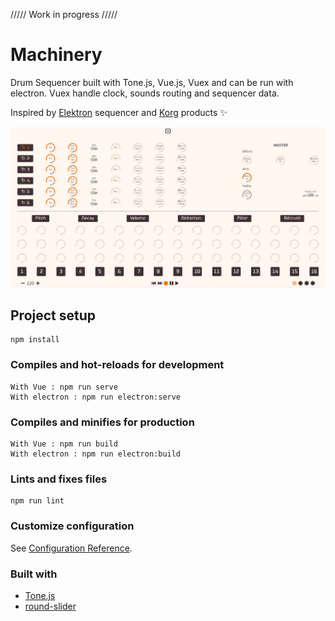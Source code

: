 ///// Work in progress /////

# Machinery

Drum Sequencer built with Tone.js, Vue.js, Vuex and can be run with electron.
Vuex handle clock, sounds routing and sequencer data.

Inspired by [Elektron](https://www.elektron.se/#) sequencer and [Korg](https://www.korg.com/fr/) products ✨

![Front panel](./src/assets/Front.jpg)

## Project setup
```
npm install
```

### Compiles and hot-reloads for development
```
With Vue : npm run serve
With electron : npm run electron:serve
```

### Compiles and minifies for production
```
With Vue : npm run build
With electron : npm run electron:build
```

### Lints and fixes files
```
npm run lint
```

### Customize configuration
See [Configuration Reference](https://cli.vuejs.org/config/).

### Built with

- [Tone.js](https://tonejs.github.io/)
- [round-slider](https://github.com/soundar24/vue-round-slider)

